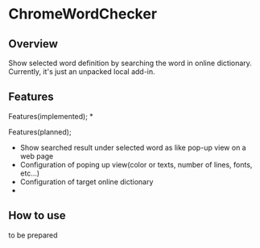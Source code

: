 # ChromeWordChecker

## Overview
Show selected word definition by searching the word in online dictionary. 
Currently, it's just an unpacked local add-in.

## Features
Features(implemented);
*

Features(planned);
* Show searched result under selected word as like pop-up view on a web page
* Configuration of poping up view(color or texts, number of lines, fonts, etc...)
* Configuration of target online dictionary
*

## How to use
to be prepared
